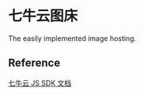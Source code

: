 # 七牛云图床
The easily implemented image hosting.

## Reference
[七牛云 JS SDK 文档](https://developer.qiniu.com/kodo/sdk/1283/javascript)
